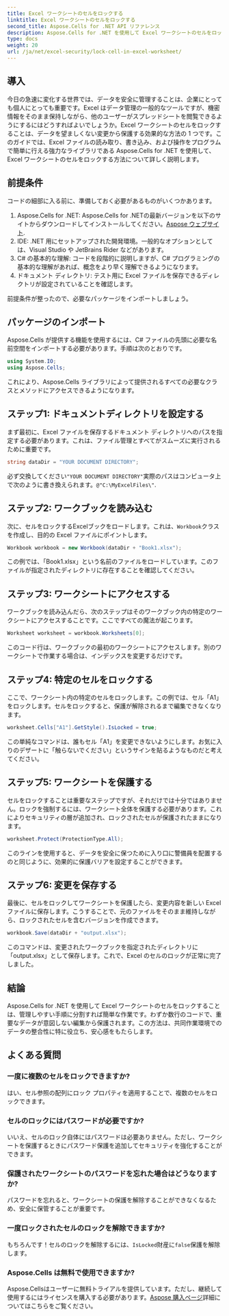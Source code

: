 ```yaml
---
title: Excel ワークシートのセルをロックする
linktitle: Excel ワークシートのセルをロックする
second_title: Aspose.Cells for .NET API リファレンス
description: Aspose.Cells for .NET を使用して Excel ワークシートのセルをロックする方法を学びます。安全なデータ管理のための簡単なステップバイステップのチュートリアルです。
type: docs
weight: 20
url: /ja/net/excel-security/lock-cell-in-excel-worksheet/
---
```

## 導入

今日の急速に変化する世界では、データを安全に管理することは、企業にとっても個人にとっても重要です。Excel はデータ管理の一般的なツールですが、機密情報をそのまま保持しながら、他のユーザーがスプレッドシートを閲覧できるようにするにはどうすればよいでしょうか。Excel ワークシートのセルをロックすることは、データを望ましくない変更から保護する効果的な方法の 1 つです。このガイドでは、Excel ファイルの読み取り、書き込み、および操作をプログラムで簡単に行える強力なライブラリである Aspose.Cells for .NET を使用して、Excel ワークシートのセルをロックする方法について詳しく説明します。

## 前提条件

コードの細部に入る前に、準備しておく必要があるものがいくつかあります。

1. Aspose.Cells for .NET: Aspose.Cells for .NETの最新バージョンを以下のサイトからダウンロードしてインストールしてください。[Aspose ウェブサイト](https://releases.aspose.com/cells/net/).
2. IDE: .NET 用にセットアップされた開発環境。一般的なオプションとしては、Visual Studio や JetBrains Rider などがあります。
3. C# の基本的な理解: コードを段階的に説明しますが、C# プログラミングの基本的な理解があれば、概念をより早く理解できるようになります。
4. ドキュメント ディレクトリ: テスト用に Excel ファイルを保存できるディレクトリが設定されていることを確認します。

前提条件が整ったので、必要なパッケージをインポートしましょう。

## パッケージのインポート

Aspose.Cells が提供する機能を使用するには、C# ファイルの先頭に必要な名前空間をインポートする必要があります。手順は次のとおりです。

```csharp
using System.IO;
using Aspose.Cells;
```

これにより、Aspose.Cells ライブラリによって提供されるすべての必要なクラスとメソッドにアクセスできるようになります。

## ステップ1: ドキュメントディレクトリを設定する

まず最初に、Excel ファイルを保存するドキュメント ディレクトリへのパスを指定する必要があります。これは、ファイル管理とすべてがスムーズに実行されるために重要です。 

```csharp
string dataDir = "YOUR DOCUMENT DIRECTORY";
```

必ず交換してください`"YOUR DOCUMENT DIRECTORY"`実際のパスはコンピュータ上で次のように書き換えられます。`@"C:\MyExcelFiles\"`.

## ステップ2: ワークブックを読み込む

次に、セルをロックするExcelブックをロードします。これは、`Workbook`クラスを作成し、目的の Excel ファイルにポイントします。

```csharp
Workbook workbook = new Workbook(dataDir + "Book1.xlsx");
```

この例では、「Book1.xlsx」という名前のファイルをロードしています。このファイルが指定されたディレクトリに存在することを確認してください。

## ステップ3: ワークシートにアクセスする

ワークブックを読み込んだら、次のステップはそのワークブック内の特定のワークシートにアクセスすることです。ここですべての魔法が起こります。 

```csharp
Worksheet worksheet = workbook.Worksheets[0];
```

このコード行は、ワークブックの最初のワークシートにアクセスします。別のワークシートで作業する場合は、インデックスを変更するだけです。

## ステップ4: 特定のセルをロックする 

ここで、ワークシート内の特定のセルをロックします。この例では、セル「A1」をロックします。セルをロックすると、保護が解除されるまで編集できなくなります。

```csharp
worksheet.Cells["A1"].GetStyle().IsLocked = true;
```

この単純なコマンドは、誰もセル「A1」を変更できないようにします。お気に入りのデザートに「触らないでください」というサインを貼るようなものだと考えてください。

## ステップ5: ワークシートを保護する

セルをロックすることは重要なステップですが、それだけでは十分ではありません。ロックを強制するには、ワークシート全体を保護する必要があります。これによりセキュリティの層が追加され、ロックされたセルが保護されたままになります。

```csharp
worksheet.Protect(ProtectionType.All);
```

このラインを使用すると、データを安全に保つために入り口に警備員を配置するのと同じように、効果的に保護バリアを設定することができます。

## ステップ6: 変更を保存する

最後に、セルをロックしてワークシートを保護したら、変更内容を新しい Excel ファイルに保存します。こうすることで、元のファイルをそのまま維持しながら、ロックされたセルを含むバージョンを作成できます。

```csharp
workbook.Save(dataDir + "output.xlsx");
```

このコマンドは、変更されたワークブックを指定されたディレクトリに「output.xlsx」として保存します。これで、Excel のセルのロックが正常に完了しました。

## 結論

Aspose.Cells for .NET を使用して Excel ワークシートのセルをロックすることは、管理しやすい手順に分割すれば簡単な作業です。わずか数行のコードで、重要なデータが意図しない編集から保護されます。この方法は、共同作業環境でのデータの整合性に特に役立ち、安心感をもたらします。

## よくある質問

### 一度に複数のセルをロックできますか?
はい、セル参照の配列にロック プロパティを適用することで、複数のセルをロックできます。

### セルのロックにはパスワードが必要ですか?
いいえ、セルのロック自体にはパスワードは必要ありません。ただし、ワークシートを保護するときにパスワード保護を追加してセキュリティを強化することができます。

### 保護されたワークシートのパスワードを忘れた場合はどうなりますか?
パスワードを忘れると、ワークシートの保護を解除することができなくなるため、安全に保管することが重要です。

### 一度ロックされたセルのロックを解除できますか?
もちろんです！セルのロックを解除するには、`IsLocked`財産に`false`保護を解除します。

### Aspose.Cells は無料で使用できますか?
 Aspose.Cellsはユーザーに無料トライアルを提供しています。ただし、継続して使用するにはライセンスを購入する必要があります。[Aspose 購入ページ](https://purchase.aspose.com/buy)詳細についてはこちらをご覧ください。